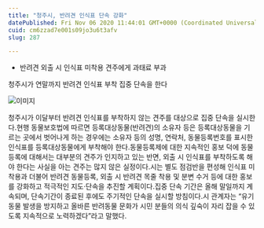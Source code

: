 ```yaml
---
title: "청주시, 반려견 인식표 단속 강화"
datePublished: Fri Nov 06 2020 11:44:01 GMT+0000 (Coordinated Universal Time)
cuid: cm6zzad7e001s09jo3u6t3afv
slug: 287

---
```



- 반려견 외출 시 인식표 미착용 견주에게 과태료 부과

청주시가 연말까지 반려견 인식표 부착 집중 단속을 한다

![이미지](https://cdn.hashnode.com/res/hashnode/image/upload/v1739247889160/f8be9f19-9bf2-4abb-84d6-7938047e6b57.jpeg)

청주시가 이달부터 반려견 인식표를 부착하지 않는 견주를 대상으로 집중 단속을 실시한다.현행 동물보호법에 따르면 등록대상동물(반려견)의 소유자 등은 등록대상동물을 기르는 곳에서 벗어나게 하는 경우에는 소유자 등의 성명, 연락처, 동물등록번호를 표시한 인식표를 등록대상동물에게 부착해야 한다.동물등록제에 대한 지속적인 홍보 덕에 동물등록에 대해서는 대부분의 견주가 인지하고 있는 반면, 외출 시 인식표를 부착하도록 해야 한다는 사실을 아는 견주는 많지 않은 실정이다.시는 별도 점검반을 편성해 인식표 미착용과 더불어 반려견 동물등록, 외출 시 반려견 목줄 착용 및 분변 수거 등에 대한 홍보를 강화하고 적극적인 지도·단속을 추진할 계획이다.집중 단속 기간은 올해 말일까지 계속되며, 단속기간이 종료된 후에도 주기적인 단속을 실시할 방침이다.시 관계자는 “유기동물 발생을 방지하고 올바른 반려동물 문화가 시민 분들의 의식 깊숙이 자리 잡을 수 있도록 지속적으로 노력하겠다”라고 말했다.